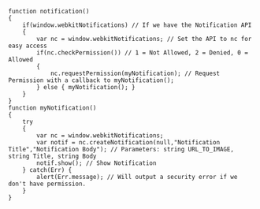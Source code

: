 	function notification()
	{
		if(window.webkitNotifications) // If we have the Notification API
		{
			var nc = window.webkitNotifications; // Set the API to nc for easy access
			if(nc.checkPermission()) // 1 = Not Allowed, 2 = Denied, 0 = Allowed
			{
				nc.requestPermission(myNotification); // Request Permission with a callback to myNotification();
			} else { myNotification(); }
		}
	}
	function myNotification()
	{
		try
		{
			var nc = window.webkitNotifications;
			var notif = nc.createNotification(null,"Notification Title","Notification Body"); // Parameters: string URL_TO_IMAGE, string Title, string Body
			notif.show(); // Show Notification
		} catch(Err) {
			alert(Err.message); // Will output a security error if we don't have permission.
		}
	}